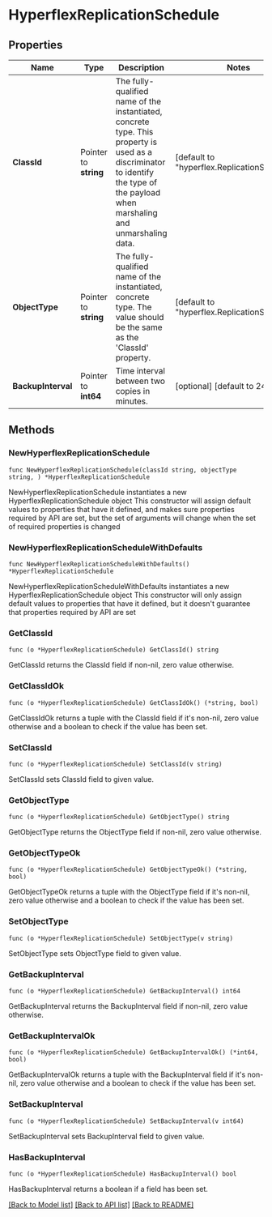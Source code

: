 # HyperflexReplicationSchedule

## Properties

Name | Type | Description | Notes
------------ | ------------- | ------------- | -------------
**ClassId** | Pointer to **string** | The fully-qualified name of the instantiated, concrete type. This property is used as a discriminator to identify the type of the payload when marshaling and unmarshaling data. | [default to "hyperflex.ReplicationSchedule"]
**ObjectType** | Pointer to **string** | The fully-qualified name of the instantiated, concrete type. The value should be the same as the &#39;ClassId&#39; property. | [default to "hyperflex.ReplicationSchedule"]
**BackupInterval** | Pointer to **int64** | Time interval between two copies in minutes. | [optional] [default to 240]

## Methods

### NewHyperflexReplicationSchedule

`func NewHyperflexReplicationSchedule(classId string, objectType string, ) *HyperflexReplicationSchedule`

NewHyperflexReplicationSchedule instantiates a new HyperflexReplicationSchedule object
This constructor will assign default values to properties that have it defined,
and makes sure properties required by API are set, but the set of arguments
will change when the set of required properties is changed

### NewHyperflexReplicationScheduleWithDefaults

`func NewHyperflexReplicationScheduleWithDefaults() *HyperflexReplicationSchedule`

NewHyperflexReplicationScheduleWithDefaults instantiates a new HyperflexReplicationSchedule object
This constructor will only assign default values to properties that have it defined,
but it doesn't guarantee that properties required by API are set

### GetClassId

`func (o *HyperflexReplicationSchedule) GetClassId() string`

GetClassId returns the ClassId field if non-nil, zero value otherwise.

### GetClassIdOk

`func (o *HyperflexReplicationSchedule) GetClassIdOk() (*string, bool)`

GetClassIdOk returns a tuple with the ClassId field if it's non-nil, zero value otherwise
and a boolean to check if the value has been set.

### SetClassId

`func (o *HyperflexReplicationSchedule) SetClassId(v string)`

SetClassId sets ClassId field to given value.


### GetObjectType

`func (o *HyperflexReplicationSchedule) GetObjectType() string`

GetObjectType returns the ObjectType field if non-nil, zero value otherwise.

### GetObjectTypeOk

`func (o *HyperflexReplicationSchedule) GetObjectTypeOk() (*string, bool)`

GetObjectTypeOk returns a tuple with the ObjectType field if it's non-nil, zero value otherwise
and a boolean to check if the value has been set.

### SetObjectType

`func (o *HyperflexReplicationSchedule) SetObjectType(v string)`

SetObjectType sets ObjectType field to given value.


### GetBackupInterval

`func (o *HyperflexReplicationSchedule) GetBackupInterval() int64`

GetBackupInterval returns the BackupInterval field if non-nil, zero value otherwise.

### GetBackupIntervalOk

`func (o *HyperflexReplicationSchedule) GetBackupIntervalOk() (*int64, bool)`

GetBackupIntervalOk returns a tuple with the BackupInterval field if it's non-nil, zero value otherwise
and a boolean to check if the value has been set.

### SetBackupInterval

`func (o *HyperflexReplicationSchedule) SetBackupInterval(v int64)`

SetBackupInterval sets BackupInterval field to given value.

### HasBackupInterval

`func (o *HyperflexReplicationSchedule) HasBackupInterval() bool`

HasBackupInterval returns a boolean if a field has been set.


[[Back to Model list]](../README.md#documentation-for-models) [[Back to API list]](../README.md#documentation-for-api-endpoints) [[Back to README]](../README.md)


